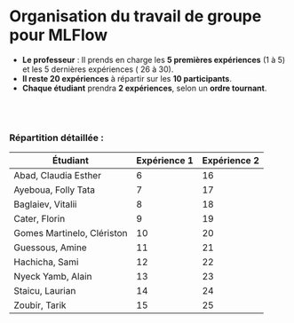 # Organisation du travail de groupe pour MLFlow

- **Le professeur** : Il prends en charge les **5 premières expériences** (1 à 5) et les 5 dernières expériences ( 26 à 30).
- **Il reste 20 expériences** à répartir sur les **10 participants**.
- **Chaque étudiant** prendra **2 expériences**, selon un **ordre tournant**.

<br/>
<br/>

### Répartition détaillée :

| Étudiant                         | Expérience 1 | Expérience 2 |
|----------------------------------|--------------|--------------|
| Abad, Claudia Esther             | 6            | 16           |
| Ayeboua, Folly Tata              | 7            | 17           |
| Baglaiev, Vitalii                | 8            | 18           |
| Cater, Florin                    | 9            | 19           |
| Gomes Martinelo, Clériston      | 10           | 20           |
| Guessous, Amine                  | 11           | 21           |
| Hachicha, Sami                   | 12           | 22           |
| Nyeck Yamb, Alain                | 13           | 23           |
| Staicu, Laurian                  | 14           | 24           |
| Zoubir, Tarik                    | 15           | 25           |

